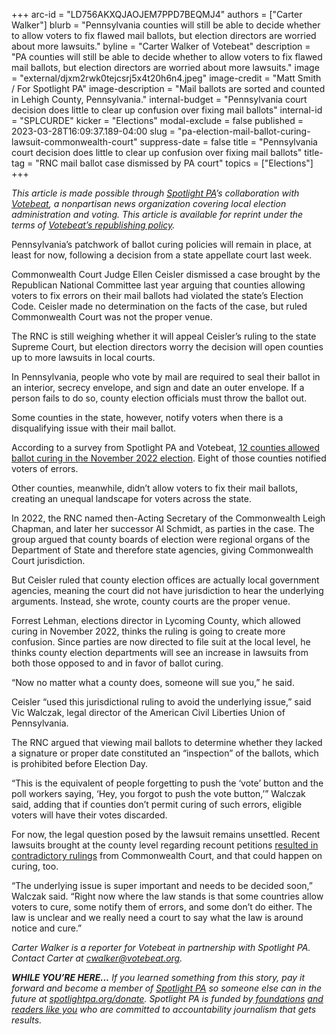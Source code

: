 +++
arc-id = "LD756AKXQJAOJEM7PPD7BEQMJ4"
authors = ["Carter Walker"]
blurb = "Pennsylvania counties will still be able to decide whether to allow voters to fix flawed mail ballots, but election directors are worried about more lawsuits."
byline = "Carter Walker of Votebeat"
description = "PA counties will still be able to decide whether to allow voters to fix flawed mail ballots, but election directors are worried about more lawsuits."
image = "external/djxm2rwk0tejcsrj5x4t20h6n4.jpeg"
image-credit = "Matt Smith / For Spotlight PA"
image-description = "Mail ballots are sorted and counted in Lehigh County, Pennsylvania."
internal-budget = "Pennsylvania court decision does little to clear up confusion over fixing mail ballots"
internal-id = "SPLCURDE"
kicker = "Elections"
modal-exclude = false
published = 2023-03-28T16:09:37.189-04:00
slug = "pa-election-mail-ballot-curing-lawsuit-commonwealth-court"
suppress-date = false
title = "Pennsylvania court decision does little to clear up confusion over fixing mail ballots"
title-tag = "RNC mail ballot case dismissed by PA court"
topics = ["Elections"]
+++

<i>This article is made possible through </i><a href="https://www.spotlightpa.org/"><i>Spotlight PA</i></a><i>’s collaboration with </i><a href="https://www.votebeat.org/"><i>Votebeat</i></a><i>, a nonpartisan news organization covering local election administration and voting. This article is available for reprint under the terms of </i><a href="https://www.votebeat.org/pages/republishing"><i>Votebeat’s republishing policy</i></a><i>.</i>

Pennsylvania’s patchwork of ballot curing policies will remain in place, at least for now, following a decision from a state appellate court last week.

Commonwealth Court Judge Ellen Ceisler dismissed a case brought by the Republican National Committee last year arguing that counties allowing voters to fix errors on their mail ballots had violated the state’s Election Code. Ceisler made no determination on the facts of the case, but ruled Commonwealth Court was not the proper venue.

The RNC is still weighing whether it will appeal Ceisler’s ruling to the state Supreme Court, but election directors worry the decision will open counties up to more lawsuits in local courts.

<script src="https://www.spotlightpa.org/embed.js" async></script><div data-spl-embed-version="1" data-spl-src="https://www.spotlightpa.org/embeds/newsletter/"></div>


In Pennsylvania, people who vote by mail are required to seal their ballot in an interior, secrecy envelope, and sign and date an outer envelope. If a person fails to do so, county election officials must throw the ballot out.

Some counties in the state, however, notify voters when there is a disqualifying issue with their mail ballot.

According to a survey from Spotlight PA and Votebeat, <a href="https://www.spotlightpa.org/news/2023/02/pa-2022-election-drop-box-mail-ballot-curing-scorecard/" target="_blank">12 counties allowed ballot curing in the November 2022 election</a>. Eight of those counties notified voters of errors.

Other counties, meanwhile, didn’t allow voters to fix their mail ballots, creating an unequal landscape for voters across the state.

In 2022, the RNC named then-Acting Secretary of the Commonwealth Leigh Chapman, and later her successor Al Schmidt, as parties in the case. The group argued that county boards of election were regional organs of the Department of State and therefore state agencies, giving Commonwealth Court jurisdiction.

But Ceisler ruled that county election offices are actually local government agencies, meaning the court did not have jurisdiction to hear the underlying arguments. Instead, she wrote, county courts are the proper venue.

Forrest Lehman, elections director in Lycoming County, which allowed curing in November 2022, thinks the ruling is going to create more confusion. Since parties are now directed to file suit at the local level, he thinks county election departments will see an increase in lawsuits from both those opposed to and in favor of ballot curing.

“Now no matter what a county does, someone will sue you,” he said.

Ceisler “used this jurisdictional ruling to avoid the underlying issue,” said Vic Walczak, legal director of the American Civil Liberties Union of Pennsylvania.

The RNC argued that viewing mail ballots to determine whether they lacked a signature or proper date constituted an “inspection” of the ballots, which is prohibited before Election Day.

“This is the equivalent of people forgetting to push the ‘vote’ button and the poll workers saying, ‘Hey, you forgot to push the vote button,’” Walczak said, adding that if counties don’t permit curing of such errors, eligible voters will have their votes discarded.

<script src="https://www.spotlightpa.org/embed.js" async></script><div data-spl-embed-version="1" data-spl-src="https://www.spotlightpa.org/embeds/donate/"></div>


For now, the legal question posed by the lawsuit remains unsettled. Recent lawsuits brought at the county level regarding recount petitions <a href="https://pennsylvania.votebeat.org/2023/2/28/23619213/pennsylvania-commonwealth-court-election-fraud-recount-petitions-midterms">resulted in contradictory rulings</a> from Commonwealth Court, and that could happen on curing, too.

“The underlying issue is super important and needs to be decided soon,” Walczak said. “Right now where the law stands is that some countries allow voters to cure, some notify them of errors, and some don’t do either. The law is unclear and we really need a court to say what the law is around notice and cure.”

<i>Carter Walker is a reporter for Votebeat in partnership with Spotlight PA. Contact Carter at </i><a href="mailto:cwalker@votebeat.org" target="_blank"><i>cwalker@votebeat.org</i></a><i>.</i>

<i><b>WHILE YOU’RE HERE...</b></i><i> If you learned something from this story, pay it forward and become a member of </i><a href="https://www.spotlightpa.org/"><i>Spotlight PA</i></a><i> so someone else can in the future at </i><a href="https://www.spotlightpa.org/donate"><i>spotlightpa.org/donate</i></a><i>. Spotlight PA is funded by</i><a href="https://www.spotlightpa.org/support"><i> foundations</i></a><i> </i><a href="https://www.spotlightpa.org/support"><i>and readers like you</i></a><i> who are committed to accountability journalism that gets results.</i>
